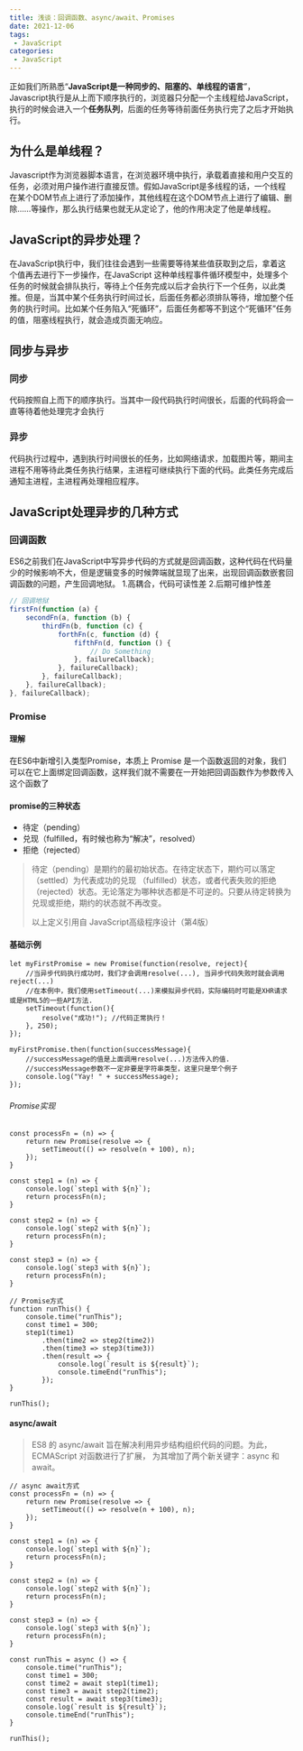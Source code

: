 ```yaml
---
title: 浅谈：回调函数、async/await、Promises
date: 2021-12-06
tags:
 - JavaScript
categories:
 - JavaScript
---
```


正如我们所熟悉“**JavaScript是一种同步的、阻塞的、单线程的语言**”，Javascript执行是从上而下顺序执行的，浏览器只分配一个主线程给JavaScript，执行的时候会进入一个**任务队列**，后面的任务等待前面任务执行完了之后才开始执行。
## 为什么是单线程？
Javascript作为浏览器脚本语言，在浏览器环境中执行，承载着直接和用户交互的任务，必须对用户操作进行直接反馈。假如JavaScript是多线程的话，一个线程在某个DOM节点上进行了添加操作，其他线程在这个DOM节点上进行了编辑、删除……等操作，那么执行结果也就无从定论了，他的作用决定了他是单线程。
## JavaScript的异步处理？
在JavaScript执行中，我们往往会遇到一些需要等待某些值获取到之后，拿着这个值再去进行下一步操作，在JavaScript 这种单线程事件循环模型中，处理多个任务的时候就会排队执行，等待上个任务完成以后才会执行下一个任务，以此类推。但是，当其中某个任务执行时间过长，后面任务都必须排队等待，增加整个任务的执行时间。比如某个任务陷入“死循环”，后面任务都等不到这个“死循环”任务的值，阻塞线程执行，就会造成页面无响应。

## 同步与异步
### 同步
代码按照自上而下的顺序执行。当其中一段代码执行时间很长，后面的代码将会一直等待着他处理完才会执行

### 异步
代码执行过程中，遇到执行时间很长的任务，比如网络请求，加载图片等，期间主进程不用等待此类任务执行结果，主进程可继续执行下面的代码。此类任务完成后通知主进程，主进程再处理相应程序。

## JavaScript处理异步的几种方式

### 回调函数

ES6之前我们在JavaScript中写异步代码的方式就是回调函数，这种代码在代码量少的时候影响不大，但是逻辑变多的时候弊端就显现了出来，出现回调函数嵌套回调函数的问题，产生回调地狱。
1.高耦合，代码可读性差
2.后期可维护性差

```javascript
// 回调地狱
firstFn(function (a) {
    secondFn(a, function (b) {
        thirdFn(b, function (c) {
            forthFn(c, function (d) {
                fifthFn(d, function () {
                    // Do Something
                }, failureCallback);
            }, failureCallback);
        }, failureCallback);
    }, failureCallback);
}, failureCallback);
```

### Promise

#### 理解
在ES6中新增引入类型Promise，本质上 Promise 是一个函数返回的对象，我们可以在它上面绑定回调函数，这样我们就不需要在一开始把回调函数作为参数传入这个函数了
#### promise的三种状态

- 待定（pending）
- 兑现（fulfilled，有时候也称为“解决”，resolved） 
- 拒绝（rejected）

> 待定（pending）是期约的最初始状态。在待定状态下，期约可以落定（settled）为代表成功的兑现
（fulfilled）状态，或者代表失败的拒绝（rejected）状态。无论落定为哪种状态都是不可逆的。只要从待定转换为兑现或拒绝，期约的状态就不再改变。
>
> 以上定义引用自 JavaScript高级程序设计（第4版）


#### 基础示例

````
let myFirstPromise = new Promise(function(resolve, reject){
    //当异步代码执行成功时，我们才会调用resolve(...), 当异步代码失败时就会调用reject(...)
    //在本例中，我们使用setTimeout(...)来模拟异步代码，实际编码时可能是XHR请求或是HTML5的一些API方法.
    setTimeout(function(){
        resolve("成功!"); //代码正常执行！
    }, 250);
});

myFirstPromise.then(function(successMessage){
    //successMessage的值是上面调用resolve(...)方法传入的值.
    //successMessage参数不一定非要是字符串类型，这里只是举个例子
    console.log("Yay! " + successMessage);
});
````

###### Promise实现

````
const processFn = (n) => {
    return new Promise(resolve => {
        setTimeout(() => resolve(n + 100), n);
    });
}

const step1 = (n) => {
    console.log(`step1 with ${n}`);
    return processFn(n);
}

const step2 = (n) => {
    console.log(`step2 with ${n}`);
    return processFn(n);
}

const step3 = (n) => {
    console.log(`step3 with ${n}`);
    return processFn(n);
}

// Promise方式
function runThis() {
    console.time("runThis");
    const time1 = 300;
    step1(time1)
        .then(time2 => step2(time2))
        .then(time3 => step3(time3))
        .then(result => {
            console.log(`result is ${result}`);
            console.timeEnd("runThis");
        });
}

runThis();
````

#### async/await

> ES8 的 async/await 旨在解决利用异步结构组织代码的问题。为此，ECMAScript 对函数进行了扩展，
为其增加了两个新关键字：async 和 await。

```
// async await方式
const processFn = (n) => {
    return new Promise(resolve => {
        setTimeout(() => resolve(n + 100), n);
    });
}

const step1 = (n) => {
    console.log(`step1 with ${n}`);
    return processFn(n);
}

const step2 = (n) => {
    console.log(`step2 with ${n}`);
    return processFn(n);
}

const step3 = (n) => {
    console.log(`step3 with ${n}`);
    return processFn(n);
}

const runThis = async () => {
    console.time("runThis");
    const time1 = 300;
    const time2 = await step1(time1);
    const time3 = await step2(time2);
    const result = await step3(time3);
    console.log(`result is ${result}`);
    console.timeEnd("runThis");
}

runThis();
```

